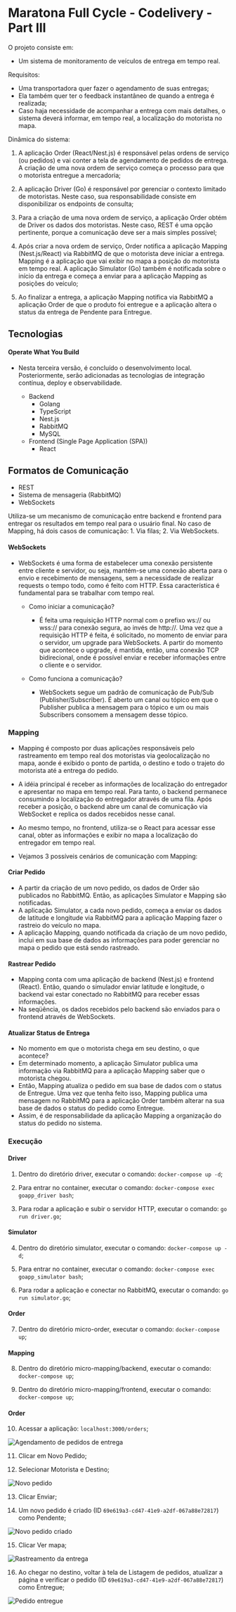 # Maratona Full Cycle - Codelivery - Part III

O projeto consiste em:

- Um sistema de monitoramento de veículos de entrega em tempo real.

Requisitos:

- Uma transportadora quer fazer o agendamento de suas entregas;
- Ela também quer ter o feedback instantâneo de quando a entrega é realizada;
- Caso haja necessidade de acompanhar a entrega com mais detalhes, o sistema deverá informar, em tempo real, a localização do motorista no mapa.

Dinâmica do sistema:

1. A aplicação Order (React/Nest.js) é responsável pelas ordens de serviço (ou pedidos) e vai conter a tela de agendamento de pedidos de entrega. A criação de uma nova ordem de serviço começa o processo para que o motorista entregue a mercadoria;

2. A aplicação Driver (Go) é responsável por gerenciar o contexto limitado de motoristas. Neste caso, sua responsabilidade consiste em disponibilizar os endpoints de consulta;

3. Para a criação de uma nova ordem de serviço, a aplicação Order obtém de Driver os dados dos motoristas. Neste caso, REST é uma opção pertinente, porque a comunicação deve ser a mais simples possível;

4. Após criar a nova ordem de serviço, Order notifica a aplicação Mapping (Nest.js/React) via RabbitMQ de que o motorista deve iniciar a entrega. Mapping é a aplicação que vai exibir no mapa a posição do motorista em tempo real. A aplicação Simulator (Go) também é notificada sobre o início da entrega e começa a enviar para a aplicação Mapping as posições do veículo;

5. Ao finalizar a entrega, a aplicação Mapping notifica via RabbitMQ a aplicação Order de que o produto foi entregue e a aplicação altera o status da entrega de Pendente para Entregue.

## Tecnologias

#### Operate What You Build

- Nesta terceira versão, é concluído o desenvolvimento local. Posteriormente, serão adicionadas as tecnologias de integração contínua, deploy e observabilidade.

  - Backend
    - Golang
    - TypeScript
    - Nest.js
    - RabbitMQ
    - MySQL
  - Frontend (Single Page Application (SPA))
    - React

## Formatos de Comunicação

- REST
- Sistema de mensageria (RabbitMQ)
- WebSockets

Utiliza-se um mecanismo de comunicação entre backend e frontend para entregar os resultados em tempo real para o usuário final. No caso de Mapping, há dois casos de comunicação: 1. Via filas; 2. Via WebSockets.

#### WebSockets

- WebSockets é uma forma de estabelecer uma conexão persistente entre cliente e servidor, ou seja, mantém-se uma conexão aberta para o envio e recebimento de mensagens, sem a necessidade de realizar requests o tempo todo, como é feito com HTTP. Essa característica é fundamental para se trabalhar com tempo real.

  - Como iniciar a comunicação?

    - É feita uma requisição HTTP normal com o prefixo ws:// ou wss:// para conexão segura, ao invés de http://. Uma vez que a requisição HTTP é feita, é solicitado, no momento de enviar para o servidor, um upgrade para WebSockets. A partir do momento que acontece o upgrade, é mantida, então, uma conexão TCP bidirecional, onde é possível enviar e receber informações entre o cliente e o servidor.

  - Como funciona a comunicação?

    - WebSockets segue um padrão de comunicação de Pub/Sub (Publisher/Subscriber). É aberto um canal ou tópico em que o Publisher publica a mensagem para o tópico e um ou mais Subscribers consomem a mensagem desse tópico.

### Mapping

- Mapping é composto por duas aplicações responsáveis pelo rastreamento em tempo real dos motoristas via geolocalização no mapa, aonde é exibido o ponto de partida, o destino e todo o trajeto do motorista até a entrega do pedido.
- A idéia principal é receber as informações de localização do entregador e apresentar no mapa em tempo real. Para tanto, o backend permanece consumindo a localização do entregador através de uma fila. Após receber a posição, o backend abre um canal de comunicação via WebSocket e replica os dados recebidos nesse canal.
- Ao mesmo tempo, no frontend, utiliza-se o React para acessar esse canal, obter as informações e exibir no mapa a localização do entregador em tempo real.

- Vejamos 3 possíveis cenários de comunicação com Mapping:

#### Criar Pedido

- A partir da criação de um novo pedido, os dados de Order são publicados no RabbitMQ. Então, as aplicações Simulator e Mapping são notificadas.
- A aplicação Simulator, a cada novo pedido, começa a enviar os dados de latitude e longitude via RabbitMQ para a aplicação Mapping fazer o rastreio do veículo no mapa.
- A aplicação Mapping, quando notificada da criação de um novo pedido, inclui em sua base de dados as informações para poder gerenciar no mapa o pedido que está sendo rastreado.

#### Rastrear Pedido

- Mapping conta com uma aplicação de backend (Nest.js) e frontend (React). Então, quando o simulador enviar latitude e longitude, o backend vai estar conectado no RabbitMQ para receber essas informações.
- Na seqüência, os dados recebidos pelo backend são enviados para o frontend através de WebSockets.

#### Atualizar Status de Entrega

- No momento em que o motorista chega em seu destino, o que acontece?
- Em determinado momento, a aplicação Simulator publica uma informação via RabbitMQ para a aplicação Mapping saber que o motorista chegou.
- Então, Mapping atualiza o pedido em sua base de dados com o status de Entregue. Uma vez que tenha feito isso, Mapping publica uma mensagem no RabbitMQ para a aplicação Order também alterar na sua base de dados o status do pedido como Entregue.
- Assim, é de responsabilidade da aplicação Mapping a organização do status do pedido no sistema.

### Execução

#### Driver

1. Dentro do diretório driver, executar o comando: `docker-compose up -d`;

2. Para entrar no container, executar o comando: `docker-compose exec goapp_driver bash`;

3. Para rodar a aplicação e subir o servidor HTTP, executar o comando: `go run driver.go`;

#### Simulator

4. Dentro do diretório simulator, executar o comando: `docker-compose up -d`;

5. Para entrar no container, executar o comando: `docker-compose exec goapp_simulator bash`;

6. Para rodar a aplicação e conectar no RabbitMQ, executar o comando: `go run simulator.go`;

#### Order

7. Dentro do diretório micro-order, executar o comando: `docker-compose up`;

#### Mapping

8. Dentro do diretório micro-mapping/backend, executar o comando: `docker-compose up`;

9. Dentro do diretório micro-mapping/frontend, executar o comando: `docker-compose up`;

#### Order

10. Acessar a aplicação: `localhost:3000/orders`;

![Agendamento de pedidos de entrega](./images/agendamento-pedidos-entrega.png)

11. Clicar em Novo Pedido;

12. Selecionar Motorista e Destino;

![Novo pedido](./images/novo-pedido.png)

13. Clicar Enviar;

14. Um novo pedido é criado (ID `69e619a3-cd47-41e9-a2df-067a88e72817`) como Pendente;

![Novo pedido criado](./images/novo-pedido-criado.png)

15. Clicar Ver mapa;

![Rastreamento da entrega](./images/rastreamento-entrega.png)

16. Ao chegar no destino, voltar à tela de Listagem de pedidos, atualizar a página e verificar o pedido (ID `69e619a3-cd47-41e9-a2df-067a88e72817`) como Entregue;

![Pedido entregue](./images/pedido-entregue.png)
